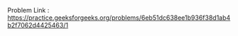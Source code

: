 Problem Link : https://practice.geeksforgeeks.org/problems/6eb51dc638ee1b936f38d1ab4b2f7062d4425463/1